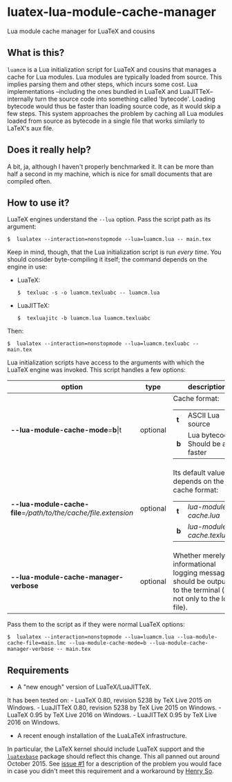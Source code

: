 # luatex-lua-module-cache-manager
Lua module cache manager for LuaTeX and cousins

## What is this? ##
`luamcm` is a Lua initialization script for LuaTeX and cousins that manages a cache for Lua modules. Lua modules are typically loaded from source. This implies parsing them and other steps, which incurs some cost. Lua implementations –including the ones bundled in LuaTeX and LuaJITTeX– internally turn the source code into something called 'bytecode'. Loading bytecode would thus be faster than loading source code, as it would skip a few steps. This system approaches the problem by caching all Lua modules loaded from source as bytecode in a single file that works similarly to LaTeX's aux file.

## Does it really help? ##
A bit, ja, although I haven't properly benchmarked it. It can be more than half a second in my machine, which is nice for small documents that are compiled often.

## How to use it? ##
LuaTeX engines understand the `--lua` option. Pass the script path as its argument:

    $  lualatex --interaction=nonstopmode --lua=luamcm.lua -- main.tex

Keep in mind, though, that the Lua initialization script is run *every time*. You should consider byte-compiling it itself; the command depends on the engine in use:

* LuaTeX:

    ```
    $  texluac -s -o luamcm.texluabc -- luamcm.lua
    ```
* LuaJITTeX:

    ```
    $  texluajitc -b luamcm.lua luamcm.texluabc
    ```

Then:

    $  lualatex --interaction=nonstopmode --lua=luamcm.texluabc -- main.tex

Lua initialization scripts have access to the arguments with which the LuaTeX engine was invoked. This script handles a few options:

option | type | description
------------ | ------------- | ------------
**--lua-module-cache-mode**=**b**\|t | optional | Cache format:<table><tr><td>**t**</td><td>ASCII Lua source</td></tr><tr><td>**b**</td><td>Lua bytecode. Should be a bit faster</td></tr></table>
**--lua-module-cache-file**=_/path/to/the/cache/file.extension_ | optional | Its default value depends on the cache format:<table><tr><td>**t**</td><td>_lua-module-cache.lua_</td></tr><tr><td>**b**</td><td>_lua-module-cache.texluabc_</td></tr></table>
**--lua-module-cache-manager-verbose** | optional | Whether merely informational logging messages should be outputted to the terminal (and not only to the log file).

Pass them to the script as if they were normal LuaTeX options:

    $  lualatex --interaction=nonstopmode --lua=luamcm.lua --lua-module-cache-file=main.lmc --lua-module-cache-mode=b --lua-module-cache-manager-verbose -- main.tex

## Requirements ##
* A "new enough" version of LuaTeX/LuaJITTeX.

 It has been tested on:
    -  LuaTeX 0.80, revision 5238 by TeX Live 2015 on Windows.
    -  LuaJITTeX 0.80, revision 5238 by TeX Live 2015 on Windows.
    -  LuaTeX 0.95 by TeX Live 2016 on Windows.
    -  LuaJITTeX 0.95 by TeX Live 2016 on Windows.
* A recent enough installation of the LuaLaTeX infrastructure.

 In particular, the LaTeX kernel should include LuaTeX support and the [`luatexbase`](http://www.ctan.org/pkg/luatexbase) package should reflect this change. This all panned out around October 2015. See [issue #1](https://github.com/kalrish/luatex-lua-module-cache-manager/issues/1) for a description of the problem you would face in case you didn't meet this requirement and a workaround by [Henry So](https://github.com/henryso).
